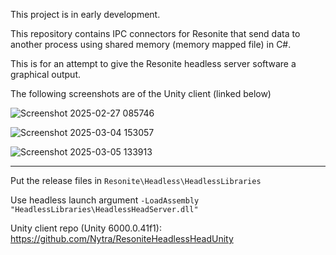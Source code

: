 This project is in early development.

This repository contains IPC connectors for Resonite that send data to another process using shared memory (memory mapped file) in C#.

This is for an attempt to give the Resonite headless server software a graphical output.

The following screenshots are of the Unity client (linked below)

![Screenshot 2025-02-27 085746](https://github.com/user-attachments/assets/2e15c1c6-d263-4b96-bcc9-31b4e3edc742)

![Screenshot 2025-03-04 153057](https://github.com/user-attachments/assets/e1bc4d72-f300-48cd-b8ea-ad02c666a40f)

![Screenshot 2025-03-05 133913](https://github.com/user-attachments/assets/f9f7cb91-c2b9-4f91-8e5a-2df356dcb1b1)

---

Put the release files in `Resonite\Headless\HeadlessLibraries`

Use headless launch argument `-LoadAssembly "HeadlessLibraries\HeadlessHeadServer.dll"`

Unity client repo (Unity 6000.0.41f1): https://github.com/Nytra/ResoniteHeadlessHeadUnity
